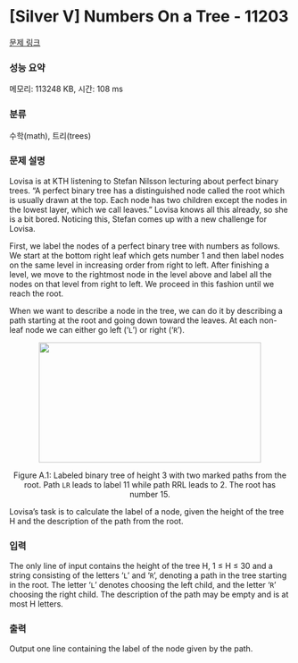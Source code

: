 # [Silver V] Numbers On a Tree - 11203 

[문제 링크](https://www.acmicpc.net/problem/11203) 

### 성능 요약

메모리: 113248 KB, 시간: 108 ms

### 분류

수학(math), 트리(trees)

### 문제 설명

<p>Lovisa is at KTH listening to Stefan Nilsson lecturing about perfect binary trees. “A perfect binary tree has a distinguished node called the root which is usually drawn at the top. Each node has two children except the nodes in the lowest layer, which we call leaves.” Lovisa knows all this already, so she is a bit bored. Noticing this, Stefan comes up with a new challenge for Lovisa.</p>

<p>First, we label the nodes of a perfect binary tree with numbers as follows. We start at the bottom right leaf which gets number 1 and then label nodes on the same level in increasing order from right to left. After finishing a level, we move to the rightmost node in the level above and label all the nodes on that level from right to left. We proceed in this fashion until we reach the root.</p>

<p>When we want to describe a node in the tree, we can do it by describing a path starting at the root and going down toward the leaves. At each non-leaf node we can either go left (‘<code>L</code>’) or right (‘<code>R</code>’).</p>

<p style="text-align: center;"><img alt="" src="" style="height:215px; width:398px"></p>

<p style="text-align: center;">Figure A.1: Labeled binary tree of height 3 with two marked paths from the root. Path <code>LR</code> leads to label 11 while path RRL leads to 2. The root has number 15.</p>

<p>Lovisa’s task is to calculate the label of a node, given the height of the tree H and the description of the path from the root.</p>

### 입력 

 <p>The only line of input contains the height of the tree H, 1 ≤ H ≤ 30 and a string consisting of the letters ‘<code>L</code>’ and ‘<code>R</code>’, denoting a path in the tree starting in the root. The letter ‘<code>L</code>’ denotes choosing the left child, and the letter ‘<code>R</code>’ choosing the right child. The description of the path may be empty and is at most H letters.</p>

### 출력 

 <p>Output one line containing the label of the node given by the path.</p>

